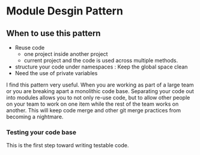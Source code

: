 # Module Desgin Pattern 
## When to use this pattern
- Reuse code 
    - one project inside another project
    - current project and the code is used across multiple methods.
- structure your code under namespaces : Keep the global space clean
- Need the use of private variables 

I find this pattern very useful. When you are working as part of a large team or you are breaking apart a monolithic code base. Separating your code out into modules allows you to not only re-use code, but to allow other people on your team to work on one item while the rest of the team works on another. This will keep code merge and other git merge practices from becoming a nightmare. 

### Testing your code base
This is the first step toward writing testable code. 
  